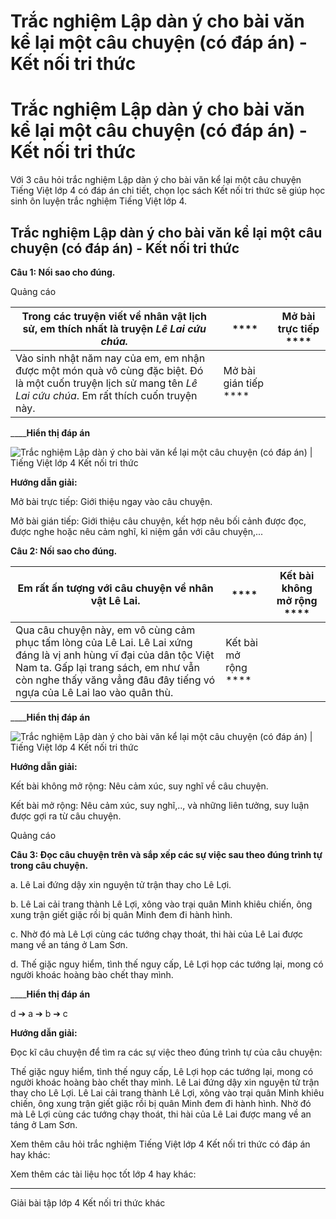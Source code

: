 # Trắc nghiệm Lập dàn ý cho bài văn kể lại một câu chuyện (có đáp án) - Kết nối tri thức

# Trắc nghiệm Lập dàn ý cho bài văn kể lại một câu chuyện (có đáp án) - Kết nối tri thức

Với 3 câu hỏi trắc nghiệm Lập dàn ý cho bài văn kể lại một câu chuyện Tiếng Việt lớp 4 có đáp án chi tiết, chọn lọc sách Kết nối tri thức sẽ giúp học sinh ôn luyện trắc nghiệm Tiếng Việt lớp 4.

## Trắc nghiệm Lập dàn ý cho bài văn kể lại một câu chuyện (có đáp án) - Kết nối tri thức

**Câu 1: Nối sao cho đúng.**

Quảng cáo

Trong các truyện viết về nhân vật lịch sử, em thích nhất là truyện  _Lê Lai cứu chúa._ |  **** |  Mở bài trực tiếp ****  
---|---|---  
Vào sinh nhật năm nay của em, em nhận được một món quà vô cùng đặc biệt. Đó là một cuốn truyện lịch sử mang tên  _Lê Lai cứu chúa_. Em rất thích cuốn truyện này. |  Mở bài gián tiếp ****  
____**Hiển thị đáp án**

![Trắc nghiệm Lập dàn ý cho bài văn kể lại một câu chuyện \(có đáp án\) | Tiếng Việt lớp 4 Kết nối tri thức](https://vietjack.com/tieng-viet-4-kn/images/trac-nghiem-viet-lap-dan-y-cho-bai-van-ke-lai-mot-cau-chuyen-2-250207.PNG)

**Hướng dẫn giải:**

Mở bài trực tiếp: Giới thiệu ngay vào câu chuyện.

Mở bài gián tiếp: Giới thiệu câu chuyện, kết hợp nêu bối cảnh được đọc, được nghe hoặc nêu cảm nghĩ, kỉ niệm gắn với câu chuyện,...

**Câu 2: Nối sao cho đúng.**

Em rất ấn tượng với câu chuyện về nhân vật Lê Lai. |  **** |  Kết bài không mở rộng ****  
---|---|---  
Qua câu chuyện này, em vô cùng cảm phục tấm lòng của Lê Lai. Lê Lai xứng đáng là vị anh hùng vĩ đại của dân tộc Việt Nam ta. Gấp lại trang sách, em như vẫn còn nghe thấy văng vẳng đâu đây tiếng vó ngựa của Lê Lai lao vào quân thù. |  Kết bài mở rộng ****  
____**Hiển thị đáp án**

![Trắc nghiệm Lập dàn ý cho bài văn kể lại một câu chuyện \(có đáp án\) | Tiếng Việt lớp 4 Kết nối tri thức](https://vietjack.com/tieng-viet-4-kn/images/trac-nghiem-viet-lap-dan-y-cho-bai-van-ke-lai-mot-cau-chuyen-2-250209.PNG)

**Hướng dẫn giải:**

Kết bài không mở rộng: Nêu cảm xúc, suy nghĩ về câu chuyện.

Kết bài mở rộng: Nêu cảm xúc, suy nghĩ,.., và những liên tưởng, suy luận được gợi ra từ câu chuyện.

Quảng cáo

**Câu 3: Đọc câu chuyện trên và sắp xếp các sự việc sau theo đúng trình tự trong câu chuyện.**

a. Lê Lai đứng dậy xin nguyện tử trận thay cho Lê Lợi.

b. Lê Lai cải trang thành Lê Lợi, xông vào trại quân Minh khiêu chiến, ông xung trận giết giặc rồi bị quân Minh đem đi hành hình.

c. Nhờ đó mà Lê Lợi cùng các tướng chạy thoát, thi hài của Lê Lai được mang về an táng ở Lam Sơn.

d. Thế giặc nguy hiểm, tình thế nguy cấp, Lê Lợi họp các tướng lại, mong có người khoác hoàng bào chết thay mình.

____**Hiển thị đáp án**

d ➔ a ➔ b ➔ c

**Hướng dẫn giải:**

Đọc kĩ câu chuyện để tìm ra các sự việc theo đúng trình tự của câu chuyện:

Thế giặc nguy hiểm, tình thế nguy cấp, Lê Lợi họp các tướng lại, mong có người khoác hoàng bào chết thay mình. Lê Lai đứng dậy xin nguyện tử trận thay cho Lê Lợi. Lê Lai cải trang thành Lê Lợi, xông vào trại quân Minh khiêu chiến, ông xung trận giết giặc rồi bị quân Minh đem đi hành hình. Nhờ đó mà Lê Lợi cùng các tướng chạy thoát, thi hài của Lê Lai được mang về an táng ở Lam Sơn.

Xem thêm câu hỏi trắc nghiệm Tiếng Việt lớp 4 Kết nối tri thức có đáp án hay khác:

Xem thêm các tài liệu học tốt lớp 4 hay khác:

* * *

Giải bài tập lớp 4 Kết nối tri thức khác
